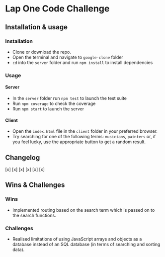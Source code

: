 # Lap One Code Challenge

## Installation & usage
### Installation
* Clone or download the repo.
* Open the terminal and navigate to `google-clone` folder
* `cd` into the `server` folder and run `npm install` to install dependencies

### Usage
#### Server
* In the `server` folder run `npm test` to launch the test suite
* Run `npm coverage` to check the coverage
* Run `npm start` to launch the server

#### Client
* Open the `index.html` file in the `client` folder in your preferred browser.
* Try searching for one of the following terms: `musicians`, `painters` or, if you feel lucky, use the appropriate button to get a random result.

## Changelog

[x]
[x]
[x]
[x]
[x]
[x]

## Wins & Challenges
### Wins
* Implemented routing based on the search term which is passed on to the search functions.

### Challenges
* Realised limitations of using JavaScript arrays and objects as a database instead of an SQL database (in terms of searching and sorting data).
